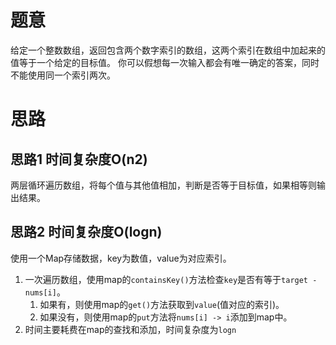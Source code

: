 # 题意

给定一个整数数组，返回包含两个数字索引的数组，这两个索引在数组中加起来的值等于一个给定的目标值。
你可以假想每一次输入都会有唯一确定的答案，同时不能使用同一个索引两次。

# 思路

## 思路1 时间复杂度O(n2)

两层循环遍历数组，将每个值与其他值相加，判断是否等于目标值，如果相等则输出结果。

## 思路2 时间复杂度O(logn) 

使用一个Map存储数据，key为数值，value为对应索引。

1. 一次遍历数组，使用map的`containsKey()`方法检查`key`是否有等于`target - nums[i]`。
   1. 如果有，则使用map的`get()`方法获取到`value`(值对应的索引)。
   2. 如果没有，则使用map的`put`方法将`nums[i] -> i`添加到map中。
2. 时间主要耗费在map的查找和添加，时间复杂度为`logn`
